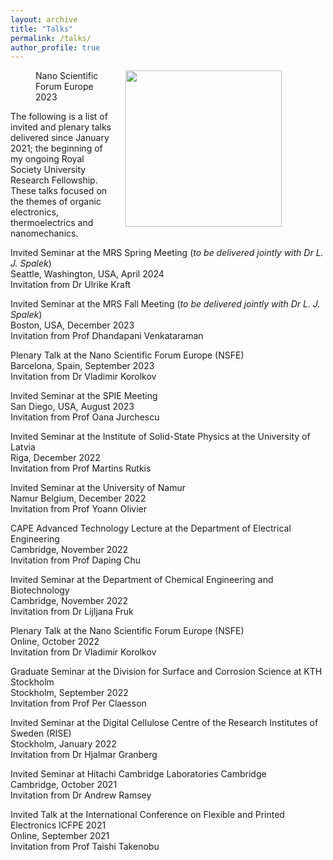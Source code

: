 ```yaml
---
layout: archive
title: "Talks"
permalink: /talks/
author_profile: true
---
```


<figure>
  <img align = "right" src="https://deepak-venkateshvaran.github.io/portfolio/images/1P9A4270.jpg" width="250" style="padding-right: 30px; padding-left: 20px; padding-bottom: 20px; padding-top: 0px;"> 
  <figcaption> Nano Scientific Forum Europe 2023 </figcaption>
</figure>

The following is a list of invited and plenary talks delivered since January 2021; the beginning of my ongoing Royal Society University Research Fellowship. These talks focused on the themes of organic electronics, thermoelectrics and nanomechanics.

Invited Seminar at the MRS Spring Meeting (*to be delivered jointly with Dr L. J. Spalek*) <br /> Seattle, Washington, USA, April 2024 <br /> Invitation from Dr Ulrike Kraft

Invited Seminar at the MRS Fall Meeting (*to be delivered jointly with Dr L. J. Spalek*) <br /> Boston, USA, December 2023<br /> Invitation from Prof Dhandapani Venkataraman

Plenary Talk at the Nano Scientific Forum Europe (NSFE) <br /> Barcelona, Spain, September 2023 <br /> Invitation from Dr Vladimir Korolkov

Invited Seminar at the SPIE Meeting <br /> San Diego, USA, August 2023 <br /> Invitation from Prof Oana Jurchescu

Invited Seminar at the Institute of Solid-State Physics at the University of Latvia <br /> Riga, December 2022 <br /> Invitation from Prof Martins Rutkis

Invited Seminar at the University of Namur <br /> Namur Belgium, December 2022 <br /> Invitation from Prof Yoann Olivier

CAPE Advanced Technology Lecture at the Department of Electrical Engineering <br /> Cambridge, November 2022 <br /> Invitation from Prof Daping Chu

Invited Seminar at the Department of Chemical Engineering and Biotechnology <br /> Cambridge, November 2022 <br /> Invitation from Dr Lijljana Fruk

Plenary Talk at the Nano Scientific Forum Europe (NSFE) <br />  Online, October 2022 <br /> Invitation from Dr Vladimir Korolkov

Graduate Seminar at the Division for Surface and Corrosion Science at KTH Stockholm <br /> Stockholm, September 2022 <br /> Invitation from Prof Per Claesson

Invited Seminar at the Digital Cellulose Centre of the Research Institutes of Sweden (RISE) <br />  Stockholm, January 2022 <br /> Invitation from Dr Hjalmar Granberg

Invited Seminar at Hitachi Cambridge Laboratories Cambridge <br /> Cambridge, October 2021 <br /> Invitation from Dr Andrew Ramsey

Invited Talk at the International Conference on Flexible and Printed Electronics ICFPE 2021 <br />  Online, September 2021 <br /> Invitation from Prof Taishi Takenobu
